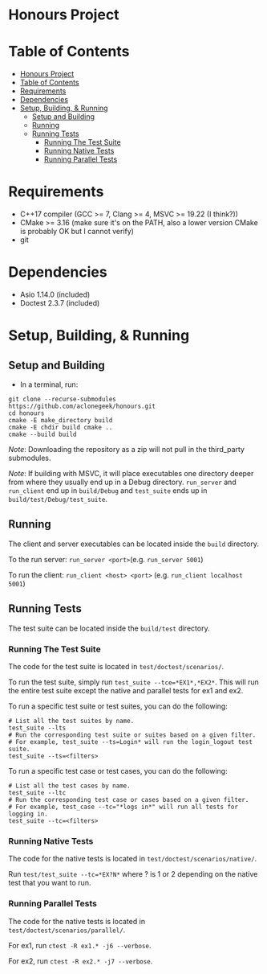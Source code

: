 # Honours Project

# Table of Contents
- [Honours Project](#honours-project)
- [Table of Contents](#table-of-contents)
- [Requirements](#requirements)
- [Dependencies](#dependencies)
- [Setup, Building, & Running](#setup-building--running)
    - [Setup and Building](#setup-and-building)
    - [Running](#running)
    - [Running Tests](#running-tests)
        - [Running The Test Suite](#running-the-test-suite)
        - [Running Native Tests](#running-native-tests)
        - [Running Parallel Tests](#running-parallel-tests)

# Requirements
- C++17 compiler (GCC >= 7, Clang >= 4, MSVC >= 19.22 (I think?))
- CMake >= 3.16 (make sure it's on the PATH, also a lower version CMake is probably OK but I cannot verify)
- git

# Dependencies
- Asio 1.14.0 (included)
- Doctest 2.3.7 (included)

# Setup, Building, & Running
## Setup and Building
- In a terminal, run:
``` shell
git clone --recurse-submodules https://github.com/aclonegeek/honours.git
cd honours
cmake -E make_directory build
cmake -E chdir build cmake ..
cmake --build build
```

*Note*: Downloading the repository as a zip will not pull in the third_party submodules.

*Note*: If building with MSVC, it will place executables one directory deeper from where they usually end up in a Debug directory. `run_server` and `run_client` end up in `build/Debug` and `test_suite` ends up in `build/test/Debug/test_suite`.

## Running
The client and server executables can be located inside the `build` directory.

To the run server: `run_server <port>`(e.g. `run_server 5001`)

To run the client: `run_client <host> <port>` (e.g. `run_client localhost 5001`)

## Running Tests
The test suite can be located inside the `build/test` directory.

### Running The Test Suite
The code for the test suite is located in `test/doctest/scenarios/`.

To run the test suite, simply run `test_suite --tce=*EX1*,*EX2*`. This will run the entire test suite except the native and parallel tests for ex1 and ex2.

To run a specific test suite or test suites, you can do the following:
``` shell
# List all the test suites by name.
test_suite --lts
# Run the corresponding test suite or suites based on a given filter.
# For example, test_suite --ts=Login* will run the login_logout test suite.
test_suite --ts=<filters>
```

To run a specific test case or test cases, you can do the following:
``` shell
# List all the test cases by name.
test_suite --ltc
# Run the corresponding test case or cases based on a given filter.
# For example, test_case --tc="*logs in*" will run all tests for logging in.
test_suite --tc=<filters>
```

### Running Native Tests
The code for the native tests is located in `test/doctest/scenarios/native/`.

Run `test/test_suite --tc=*EX?N*` where ? is 1 or 2 depending on the native test that you want to run.

### Running Parallel Tests
The code for the native tests is located in `test/doctest/scenarios/parallel/`.

For ex1, run `ctest -R ex1.* -j6 --verbose`.

For ex2, run `ctest -R ex2.* -j7 --verbose`.
